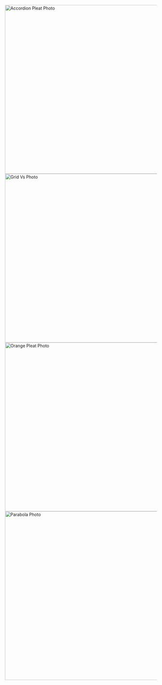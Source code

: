 <img width="557" alt="Accordion Pleat Photo" src="https://user-images.githubusercontent.com/48961416/227791476-54912911-1561-4110-b818-1622ebd89e2b.png">

<img width="557" alt="Grid Vs Photo" src="https://user-images.githubusercontent.com/48961416/227791477-3e0c6fc8-768f-42b9-b54c-afdb62817dc9.png">

<img width="557" alt="Orange Pleat Photo" src="https://user-images.githubusercontent.com/48961416/227791479-424e9507-b149-4023-ba9a-de5b39738211.png">

<img width="557" alt="Parabola Photo" src="https://user-images.githubusercontent.com/48961416/227791481-2944ee21-7920-45cf-a9db-7a9ccab17f08.png">
